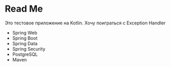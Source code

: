 # Read Me
Это тестовое приложение на Kotlin. 
Хочу поиграться с Exception Handler

* Spring Web
* Spring Boot
* Spring Data
* Spring Security
* PostgreSQL
* Maven
